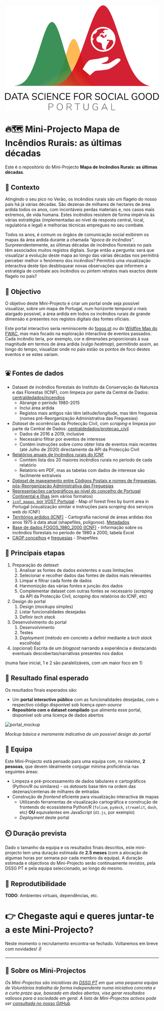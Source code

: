 ![DSGG Portugal](assets/dssg_logo_lettering.png)

# 🔥🗺️ Mini-Projecto Mapa de Incêndios Rurais: as últimas décadas 

Este é o repositório do Mini-Projecto **Mapa de Incêndios Rurais: as últimas décadas**.

## 🤔 Contexto

Atingindo o seu pico no Verão, os incêndios rurais são um flagelo do nosso país há já várias décadas. São dezenas de milhares de hectares de área ardida todos os anos, com incontáveis perdas materiais e, nos casos mais extremos, de vida humana. Estes incêndios resistem de forma impérvia às várias estratégias (implementadas ao nível da resposta central, local, regulatória e legal) e melhorias técnicas empregues no seu combate. 

Todos os anos, é comum os órgãos de comunicação social exibirem os mapas da área ardida durante a chamada _“época de incêndios”_. Surpreendentemente, as últimas décadas de incêndios florestais no país têm associados muitos registos digitais. Surge então a pergunta: será que visualizar a evolução deste mapa ao longo das várias décadas nos permitirá perceber melhor o fenómeno dos incêndios? Permitirá uma visualização interactiva deste tipo desbloquear novas observações que informem a estratégia de combate aos incêndios ou pintem retratos mais exactos deste flagelo no país? 

## 🥅 Objectivo

O objetivo deste Mini-Projecto é criar um portal onde seja possível visualizar, sobre um mapa de Portugal, num horizonte temporal o mais alargado possível, a área ardida em todos os incêndios rurais de grande dimensão e presentes nos registos digitais das fontes oficiais. 

Este portal interactivo seria reminiscente do [fogos.pt](https://fogos.pt/) ou do [Wildfire Map do FWAC](https://www.fireweatheravalanche.org/fire/), mas mais focado na exploração interactiva de eventos passados. Cada incêndio teria, por exemplo, cor e dimensões proporcionais à sua magnitude em termos de área ardida (vulgo _heatmap_), permitindo assim, ao longo do tempo, visualizar onde no país estão os pontos de foco destes eventos e se estes variam.

## ⛲ Fontes de dados

- Dataset de incêndios florestais do Instituto da Conservação da Natureza e das Florestas (ICNF), com limpeza por parte da Central de Dados: [centraldedados/incendios](https://github.com/centraldedados/incendios/)
  - Abrange o período 1980-2015
  - Inclui área ardida
  - Registos mais antigos não têm latitude/longitude, mas têm freguesia (nomes pré-Reorganização Administrativa das Freguesias)
- _Dataset_ de ocorrências da Protecção Civil, com _scraping_ e limpeza por parte da Central de Dados: [centraldedados/protecao_civil](https://github.com/centraldedados/protecao_civil/)
  - Dados de 2016 a 2019, inclusive
  - Necessário filtrar por eventos de interesse
  - Contém instruções sobre como obter lista de eventos mais recentes (até Julho de 2020) directamente da API da Protecção Civil
- [Relatórios anuais de Incêndios rurais do ICNF](http://www2.icnf.pt/portal/florestas/dfci/relat/rel-if) 
  - Comtém lista dos 20 maiores incêndios rurais no período de cada relatório
  - Relatório em PDF, mas as tabelas com dados de interesse são facilmente extraíveis
- [_Dataset_ de mapeamento entre Códigos Postais e nomes de Freguesias, pós-Reorganização Administrativa das Freguesias](https://github.com/dssg-pt/mp-mapeamento-cp7)
- [Representações cartográficos ao nível do concelho de Portugal Continental e Ilhas](https://github.com/dssg-pt/covid19pt-data/tree/master/extra/mapas/concelhos) (em vários formatos)
- [`icnf_mapas`, por VOST Portugal](https://github.com/vostpt/icnf_mapas) - Map of forest fires by burnt area in Portugal (visualização similar e instruções para _scraping_ dos serviços web do ICNF)
- [Territórios ardidos (ICNF)](https://geocatalogo.icnf.pt/catalogo.html) - Cartografia nacional de áreas ardidas dos anos 1975 à data atual (shapefiles, polígonos). [Metadados](https://sig.icnf.pt/portal/home/item.html?id=983c4e6c4d5b4666b258a3ad5f3ea5af)
- [Base de dados FOGOS_1980_2000 (ICNF)](http://www2.icnf.pt/portal/florestas/dfci/inc/cartografia/bdados-pontos-inicio-ocorrencias) - Informação sobre os incêndios florestais no período de 1980 a 2000, tabela Excel
- [CAOP concelhos](https://dados.gov.pt/pt/datasets/concelhos-de-portugal/) e [freguesias](https://dados.gov.pt/pt/datasets/freguesias-de-portugal/) - Shapefiles

## 🧱 Principais etapas

1. Preparação do _dataset_
    1. Analisar as fontes de dados existentes e suas limitações
    2. Selecionar e recolher dados das fontes de dados mais relevantes
    3. Limpar e filtrar cada fonte de dados
    4. Harmonizção das várias fontes e junção dos dados
    5. Complementar dataset com outras fontes se necessário (_scraping_ da API da Protecção Civil, _scraping_ dos relatórios do ICNF, etc)
2. Design do portal
    1. Design (_mockups_ simples)
    2. Listar funcionalidades desejadas
    3. Definir _tech stack_
3. Desenvolvimento do portal
    1. Desenvolvimento
    2. Testes
    3. _Deployment_ (método em concreto a definir mediante a _tech stack_ escolhida)   
4. (opcional) Escrita de um _blogpost_ narrando a experiência e destacando eventuais descobertas/narrativas presentes nos dados 

(numa fase inicial, 1 e  2 são paralelizáveis, com um maior foco em 1)

## 🎯 Resultado final esperado

Os resultados finais esperados são:
- Um **portal interactivo público** com as funcionalidades desejadas, com o respectivo código disponível sob licença _open-source_
- **Repositório com o dataset compilado** que alimenta esse portal, disponível sob uma licença de dados abertos

![portal_mockup](https://user-images.githubusercontent.com/6266595/126084256-59c8bd27-23ee-478e-8fd8-f2063d8d70c5.png)

_Mockup básica e meramente indicativa de um possível design do portal_

## 👥 Equipa

Este Mini-Projecto está pensado para uma equipa com, no máximo, **2 pessoas**, que devem idealmente conjugar mínima proficiência nas seguintes áreas: 

- Limpeza e pré-processamento de dados tabulares e cartográficos (Python/R ou similares) - os _datasets_ base têm na ordem das dezenas/centenas de milhares de entradas
- Construção de _frontend_ eficiente para visualização interactiva de mapas
  - Utilizando ferramentas de visualização cartográfica e construção de frontends do ecossistema Python/R (`folium`, `pydeck`, `streamlit`, `dash`, etc) **OU** equivalentes em JavaScript (`d3.js`, por exemplo)
  - _Deployment_ deste portal

## ⏲️ Duração prevista

Dado o tamanho da equipa e os resultados finais descritos, este mini-projecto tem uma duração estimada de **2.5 meses** (com a alocação de algumas horas por semana por cada membro da equipa). A duração estimada e objectivos do Mini-Projecto serão continuamente revistos, pela DSSG PT e pela equipa seleccionado, ao longo do mesmo. 

## 🔁 Reprodutibilidade

**TODO**: Ambientes virtuais, dependências, etc. 

# 👉 Chegaste aqui e queres juntar-te a este Mini-Projecto?

Neste momento o recrutamento encontra-se fechado. Voltaremos em breve com novidades! ✌

--- 

## 📜 Sobre os Mini-Projectos

_Os Mini-Projectos são iniciativas da [DSSG PT](https://dssg.pt) em que uma pequena equipa de Voluntários trabalha de forma independente numa iniciativa concreta e a curto prazo que, baseada em dados abertos, visa gerar resultados valiosos para a sociedade em geral. A lista de Mini-Projectos activos pode ser [consultada no nosso GitHub](https://github.com/dssg-pt/)._
